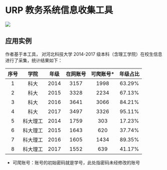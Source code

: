 # URP 教务系统信息收集工具
[![](https://badge.juejin.im/entry/5a87ff2ef265da4e826351ae/likes.svg?style=flat-square)](https://juejin.im/post/5a87ff036fb9a0635e3ce71d)

## 应用实例

作者基于本工具， 对河北科技大学 2014-2017 级本科（含理工学院）在校生信息进行了采集，统计结果如下：

| 序号 | 学院 | 年级 | 在网账号 | 可爬账号* | 年级占比 |
| :-: | :-: | :-: | :-: | :-: | :-: |
|1   |科大   |2014   |3157   |1998   |63.29%   |
|2   |科大   |2015   |3328   |2234   |67.13%   |
|3   |科大   |2016   |3641   |3066   |84.21%   |
|4   |科大   |2017   |3497   |3326   |95.11%   |
|5   |科大理工   |2014   |1759   |303   |17.23%   |
|6   |科大理工   |2015   |1643   |620   |37.74%   |
|7   |科大理工   |2016   |1605   |1434   |89.35%   |
|8   |科大理工   |2017   |1552   |639   |41.17%   |

* 可爬账号：账号的初始密码就是学号，此处指密码未经修改的账号